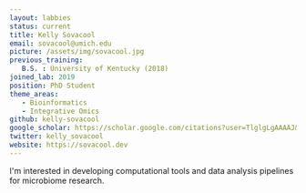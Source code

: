 ```yaml
---
layout: labbies
status: current
title: Kelly Sovacool
email: sovacool@umich.edu
picture: /assets/img/sovacool.jpg
previous_training:
   B.S. : University of Kentucky (2018)
joined_lab: 2019
position: PhD Student
theme_areas:
   - Bioinformatics
   - Integrative Omics
github: kelly-sovacool
google_scholar: https://scholar.google.com/citations?user=TlglgLgAAAAJ&hl=en
twitter: kelly_sovacool
website: https://sovacool.dev
---
```


I'm interested in developing computational tools and data analysis pipelines for microbiome research.
